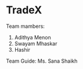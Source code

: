 ﻿# TradeX

Team mambers: 
  1. Adithya Menon
  2. Swayam Mhaskar
  3. Hashir 

Team Guide:
  Ms. Sana Shaikh
